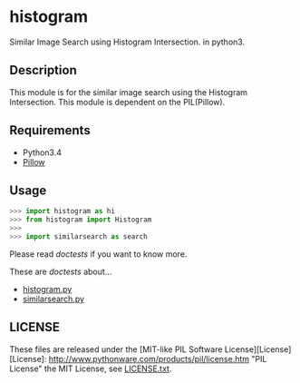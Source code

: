 # histogram
Similar Image Search using Histogram Intersection. in python3.

## Description
This module is for the similar image search using the Histogram Intersection.
This module is dependent on the PIL(Pillow).

## Requirements
* Python3.4
* [Pillow](http://pillow.readthedocs.org/ "Pillow Documents")

## Usage
```python
>>> import histogram as hi
>>> from histogram import Histogram
>>> 
>>> import similarsearch as search
```
Please read *doctests* if you want to know more.

These are *doctests* about...
* [histogram.py][histogram]
* [similarsearch.py][similarsearch]

[histogram]: .histogram.md "histogram doc"
[similarsearch]: .similarsearch.md "similarsearch doc"


## LICENSE
These files are released under the [MIT-like PIL Software License][License]
[License]: http://www.pythonware.com/products/pil/license.htm "PIL License"
the MIT License, see [LICENSE.txt](LICENSE.txt).

